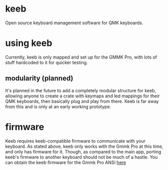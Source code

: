 # keeb
Open source keyboard management software for QMK keyboards.

# using keeb
Currently, keeb is only mapped and set up for the GMMK Pro, with lots of stuff hardcoded to it for quicker testing.
## modularity (planned)
It's planned in the future to add a completely modular structure for keeb, allowing anyone to create a crate with keymaps and led mappings for their QMK keyboards, then basically plug and play from there. Keeb is far away from this and is only at an early working prototype.
# firmware
Keeb requires keeb-compatible firmware to communicate with your keyboard. As stated above, keeb only works with the Gmmk Pro at this time, and only has firmware for it. Though, as compared to the main app, porting keeb's firmware to another keyboard should not be much of a hastle. You can obtain the keeb firmware for the Gmmk Pro ANSI [here](https://github.com/windingtheropes/qmk_firmware/tree/windingtheropes/keyboards/gmmk/pro/rev1/ansi/keymaps/keeb)


